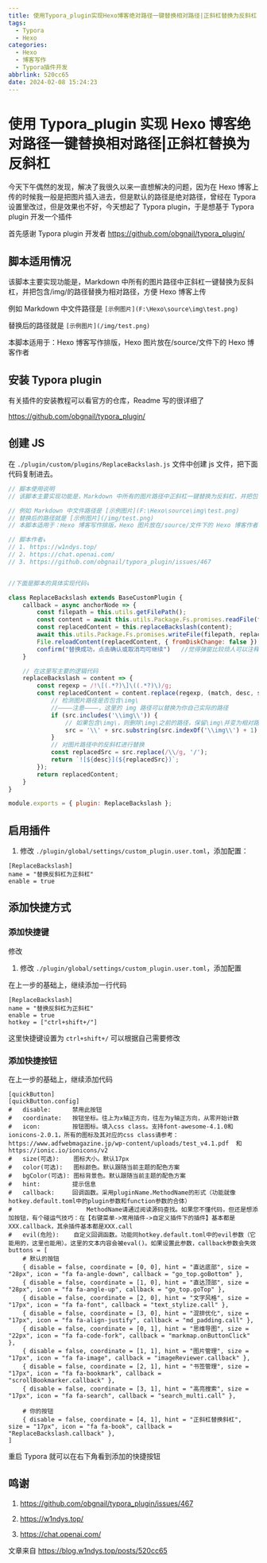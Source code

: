 ```yaml
---
title: 使用Typora_plugin实现Hexo博客绝对路径一键替换相对路径|正斜杠替换为反斜杠
tags:
  - Typora
  - Hexo
categories:
  - Hexo
  - 博客写作
  - Typora插件开发
abbrlink: 520cc65
date: 2024-02-08 15:24:23
---
```


# 使用 Typora_plugin 实现 Hexo 博客绝对路径一键替换相对路径|正斜杠替换为反斜杠

今天下午偶然的发现，解决了我很久以来一直想解决的问题，因为在 Hexo 博客上传的时候我一般是把图片插入进去，但是默认的路径是绝对路径，曾经在 Typora 设置里改过，但是效果也不好，今天想起了 Typora plugin，于是想基于 Typora plugin 开发一个插件

首先感谢 Typora plugin 开发者 https://github.com/obgnail/typora_plugin/

## 脚本适用情况

该脚本主要实现功能是，Markdown 中所有的图片路径中正斜杠一键替换为反斜杠，并把包含/img/的路径替换为相对路径，方便 Hexo 博客上传

例如 Markdown 中文件路径是 `[示例图片](F:\Hexo\source\img\test.png)`

替换后的路径就是 `[示例图片](/img/test.png)`

本脚本适用于：Hexo 博客写作排版，Hexo 图片放在/source/文件下的 Hexo 博客作者

## 安装 Typora plugin

有关插件的安装教程可以看官方的仓库，Readme 写的很详细了

https://github.com/obgnail/typora_plugin/

## 创建 JS

在 `./plugin/custom/plugins/ReplaceBackslash.js` 文件中创建 js 文件，把下面代码复制进去。

```javascript
// 脚本使用说明
// 该脚本主要实现功能是，Markdown 中所有的图片路径中正斜杠一键替换为反斜杠，并把包含/img/的路径替换为相对路径，方便 Hexo 博客上传

// 例如 Markdown 中文件路径是 [示例图片](F:\Hexo\source\img\test.png)
// 替换后的路径就是 [示例图片](/img/test.png)
// 本脚本适用于：Hexo 博客写作排版，Hexo 图片放在/source/文件下的 Hexo 博客作者

// 脚本作者↓
// 1. https://w1ndys.top/
// 2. https://chat.openai.com/
// 3. https://github.com/obgnail/typora_plugin/issues/467


//下面是脚本的具体实现代码↓

class ReplaceBackslash extends BaseCustomPlugin {
    callback = async anchorNode => {
        const filepath = this.utils.getFilePath();
        const content = await this.utils.Package.Fs.promises.readFile(filepath, 'utf-8');
        const replacedContent = this.replaceBackslash(content);
        await this.utils.Package.Fs.promises.writeFile(filepath, replacedContent);
        File.reloadContent(replacedContent, { fromDiskChange: false });
        confirm("替换成功，点击确认或取消均可继续")   //觉得弹窗比较烦人可以注释掉或者删去这一行
    }

    // 在这里写主要的逻辑代码
    replaceBackslash = content => {
        const regexp = /!\[(.*?)\]\((.*?)\)/g;
        const replacedContent = content.replace(regexp, (match, desc, src) => {
            // 检测图片路径是否包含\img\
            //————注意————，这里的 img 路径可以替换为你自己实际的路径
            if (src.includes('\\img\\')) {
                // 如果包含\img\，则删除\img\之前的路径，保留\img\并变为相对路径
                src = '\\' + src.substring(src.indexOf('\\img\\') + 1);
            }
            // 对图片路径中的反斜杠进行替换
            const replacedSrc = src.replace(/\\/g, '/');
            return `![${desc}](${replacedSrc})`;
        });
        return replacedContent;
    }
}

module.exports = { plugin: ReplaceBackslash };
```

## 启用插件

1. 修改 `./plugin/global/settings/custom_plugin.user.toml`，添加配置：

```
[ReplaceBackslash]
name = "替换反斜杠为正斜杠"
enable = true
```

## 添加快捷方式

### 添加快捷键

修改

1. 修改 `./plugin/global/settings/custom_plugin.user.toml`，添加配置

在上一步的基础上，继续添加一行代码

```
[ReplaceBackslash]
name = "替换反斜杠为正斜杠"
enable = true
hotkey = ["ctrl+shift+/"]
```

这里快捷键设置为 `ctrl+shift+/` 可以根据自己需要修改

### 添加快捷按钮

在上一步的基础上，继续添加代码

```
[quickButton]
[quickButton.config]
#   disable:      禁用此按钮
#   coordinate:   按钮坐标。往上为x轴正方向，往左为y轴正方向，从零开始计数
#   icon:         按钮图标。填入css class。支持font-awesome-4.1.0和ionicons-2.0.1，所有的图标及其对应的css class请参考：https://www.adfwebmagazine.jp/wp-content/uploads/test_v4.1.pdf  和  https://ionic.io/ionicons/v2
#   size(可选):    图标大小。默认17px
#   color(可选):   图标颜色。默认跟随当前主题的配色方案
#   bgColor(可选): 图标背景色。默认跟随当前主题的配色方案
#   hint:         提示信息
#   callback:     回调函数。采用pluginName.MethodName的形式（功能就像hotkey.default.toml中的plugin参数和function参数的合体）
#                     MethodName请通过阅读源码查找。如果您不懂代码，但还是想添加按钮，有个碰运气技巧：在【右键菜单->常用插件->自定义插件下的插件】基本都是XXX.callback，其余插件基本都是XXX.call
#   evil(危险):    自定义回调函数。功能同hotkey.default.toml中的evil参数（它能用的，这里也能用）。这里的文本内容会被eval()。如果设置此参数，callback参数会失效
buttons = [
    # 默认的按钮
    { disable = false, coordinate = [0, 0], hint = "直达底部", size = "28px", icon = "fa fa-angle-down", callback = "go_top.goBottom" },
    { disable = false, coordinate = [1, 0], hint = "直达顶部", size = "28px", icon = "fa fa-angle-up", callback = "go_top.goTop" },
    { disable = false, coordinate = [2, 0], hint = "文字风格", size = "17px", icon = "fa fa-font", callback = "text_stylize.call" },
    { disable = false, coordinate = [3, 0], hint = "混排优化", size = "17px", icon = "fa fa-align-justify", callback = "md_padding.call" },
    { disable = false, coordinate = [0, 1], hint = "思维导图", size = "22px", icon = "fa fa-code-fork", callback = "markmap.onButtonClick" },
    { disable = false, coordinate = [1, 1], hint = "图片管理", size = "17px", icon = "fa fa-image", callback = "imageReviewer.callback" },
    { disable = false, coordinate = [2, 1], hint = "书签管理", size = "17px", icon = "fa fa-bookmark", callback = "scrollBookmarker.callback" },
    { disable = false, coordinate = [3, 1], hint = "高亮搜索", size = "17px", icon = "fa fa-search", callback = "search_multi.call" },

    # 你的按钮
    { disable = false, coordinate = [4, 1], hint = "正斜杠替换斜杠", size = "17px", icon = "fa fa-book", callback = "ReplaceBackslash.callback" },
]
```

重启 Typora 就可以在右下角看到添加的快捷按钮

## 鸣谢

1. https://github.com/obgnail/typora_plugin/issues/467
2. https://w1ndys.top/

2. https://chat.openai.com/

文章来自 https://blog.w1ndys.top/posts/520cc65
